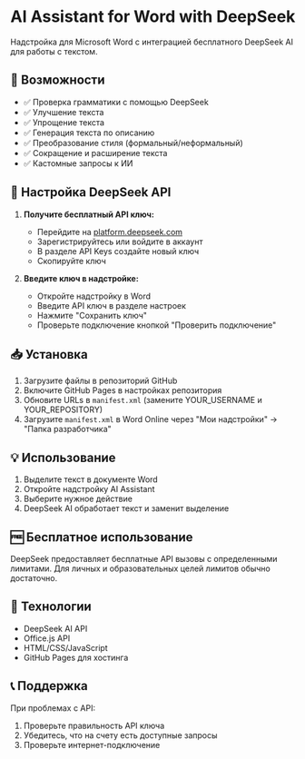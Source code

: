 # AI Assistant for Word with DeepSeek

Надстройка для Microsoft Word с интеграцией бесплатного DeepSeek AI для работы с текстом.

## 🚀 Возможности

- ✅ Проверка грамматики с помощью DeepSeek
- ✅ Улучшение текста  
- ✅ Упрощение текста
- ✅ Генерация текста по описанию
- ✅ Преобразование стиля (формальный/неформальный)
- ✅ Сокращение и расширение текста
- ✅ Кастомные запросы к ИИ

## 🔑 Настройка DeepSeek API

1. **Получите бесплатный API ключ:**
   - Перейдите на [platform.deepseek.com](https://platform.deepseek.com)
   - Зарегистрируйтесь или войдите в аккаунт
   - В разделе API Keys создайте новый ключ
   - Скопируйте ключ

2. **Введите ключ в надстройке:**
   - Откройте надстройку в Word
   - Введите API ключ в разделе настроек
   - Нажмите "Сохранить ключ"
   - Проверьте подключение кнопкой "Проверить подключение"

## 📥 Установка

1. Загрузите файлы в репозиторий GitHub
2. Включите GitHub Pages в настройках репозитория
3. Обновите URLs в `manifest.xml` (замените YOUR_USERNAME и YOUR_REPOSITORY)
4. Загрузите `manifest.xml` в Word Online через "Мои надстройки" → "Папка разработчика"

## 💡 Использование

1. Выделите текст в документе Word
2. Откройте надстройку AI Assistant
3. Выберите нужное действие
4. DeepSeek AI обработает текст и заменит выделение

## 🆓 Бесплатное использование

DeepSeek предоставляет бесплатные API вызовы с определенными лимитами. 
Для личных и образовательных целей лимитов обычно достаточно.

## 🔧 Технологии

- DeepSeek AI API
- Office.js API
- HTML/CSS/JavaScript
- GitHub Pages для хостинга

## 📞 Поддержка

При проблемах с API:
1. Проверьте правильность API ключа
2. Убедитесь, что на счету есть доступные запросы
3. Проверьте интернет-подключение